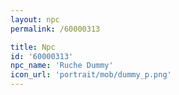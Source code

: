```yaml
---
layout: npc
permalink: /60000313

title: Npc
id: '60000313'
npc_name: 'Ruche Dummy'
icon_url: 'portrait/mob/dummy_p.png'
---
```

